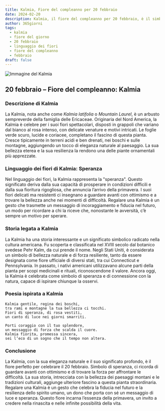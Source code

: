 ```yaml
---
title: Kalmia, Fiore del compleanno per 20 febbraio
date: 2024-02-20
description: Kalmia, il fiore del compleanno per 20 febbraio, è il simbolo di Speranza. Scopri il suo significato unico, le storie affascinanti e la poesia che celebra la sua bellezza.
author: 365giorni
tags:
  - kalmia
  - fiore del giorno
  - 20 febbraio
  - linguaggio dei fiori
  - fiore del compleanno
  - febbraio
draft: false
---
```


![Immagine del Kalmia](https://cdn.pixabay.com/photo/2015/05/17/12/01/kalmia-770766_1280.jpg)

## 20 febbraio – Fiore del compleanno: Kalmia

### Descrizione di Kalmia

La Kalmia, nota anche come _Kalmia latifolia_ o _Mountain Laurel_, è un arbusto sempreverde della famiglia delle Ericaceae. Originaria del Nord America, la Kalmia è celebre per i suoi fiori spettacolari, disposti in grappoli che variano dal bianco al rosa intenso, con delicate venature e motivi intricati. Le foglie verde scuro, lucide e coriacee, completano il fascino di questa pianta. Cresce tipicamente in terreni acidi e ben drenati, nei boschi e sulle montagne, aggiungendo un tocco di eleganza naturale al paesaggio. La sua bellezza eterea e la sua resilienza la rendono una delle piante ornamentali più apprezzate.

### Linguaggio dei fiori di Kalmia: Speranza

Nel linguaggio dei fiori, la Kalmia rappresenta la "speranza". Questo significato deriva dalla sua capacità di prosperare in condizioni difficili e dalla sua fioritura rigogliosa, che annuncia l’arrivo della primavera. I suoi fiori delicati ma resistenti ci insegnano a guardare avanti con ottimismo e a trovare la bellezza anche nei momenti di difficoltà. Regalare una Kalmia è un gesto che trasmette un messaggio di incoraggiamento e fiducia nel futuro, un modo per ricordare a chi la riceve che, nonostante le avversità, c’è sempre un motivo per sperare.

### Storia legata a Kalmia

La Kalmia ha una storia interessante e un significato simbolico radicato nella cultura americana. Fu scoperta e classificata nel XVIII secolo dal botanico svedese Pehr Kalm, da cui prende il nome. Negli Stati Uniti, è considerata un simbolo di bellezza naturale e di forza resiliente, tanto da essere designata come fiore ufficiale di diversi stati, tra cui Connecticut e Pennsylvania. In passato, i nativi americani utilizzavano alcune parti della pianta per scopi medicinali e rituali, riconoscendone il valore. Ancora oggi, la Kalmia è celebrata come simbolo di speranza e di connessione con la natura, capace di ispirare chiunque la osservi.

### Poesia ispirata a Kalmia

```
Kalmia gentile, regina dei boschi,  
tra rami e montagne la tua bellezza ci tocchi.  
Fiori di speranza, di rosa vestiti,  
un canto di luce nei giorni smarriti.  

Porti coraggio con il tuo splendore,  
un messaggio di forza che scalda il cuore.  
Kalmia fiorita, promessa sincera,  
sei l’eco di un sogno che il tempo non altera.  
```

### Conclusione

La Kalmia, con la sua eleganza naturale e il suo significato profondo, è il fiore perfetto per celebrare il 20 febbraio. Simbolo di speranza, ci ricorda di guardare avanti con ottimismo e di trovare la forza per affrontare le difficoltà. La sua storia, intrecciata con la bellezza dei paesaggi montani e le tradizioni culturali, aggiunge ulteriore fascino a questa pianta straordinaria. Regalare una Kalmia è un gesto che celebra la fiducia nel futuro e la resilienza dello spirito umano, un dono che porta con sé un messaggio di luce e speranza. Questo fiore incarna l’essenza della primavera, un invito a credere nella rinascita e nelle infinite possibilità della vita.